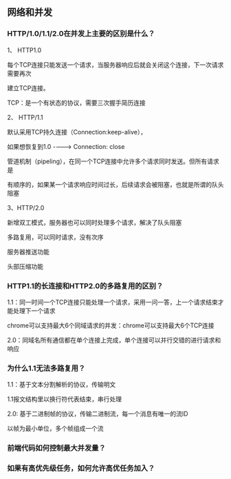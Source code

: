 ## 网络和并发

### HTTP/1.0/1.1/2.0在并发上主要的区别是什么？

1、 HTTP1.0

每个TCP连接只能发送一个请求，当服务器响应后就会关闭这个连接，下一次请求需要再次

建立TCP连接。

TCP：是一个有状态的协议，需要三次握手简历连接

2、 HTTP/1.1

默认采用TCP持久连接（Connection:keep-alive），

如果想恢复到1.0 ----> Connection: close

管道机制（pipeling），在同一个TCP连接中允许多个请求同时发送。但所有请求是

有顺序的，如果某一个请求响应时间过长，后续请求会被阻塞，也就是所谓的队头阻塞

3、HTTP/2.0

新增双工模式，服务器也可以同时处理多个请求，解决了队头阻塞

多路复用，可以同时请求，没有次序

服务器推送功能

头部压缩功能

### HTTP1.1的长连接和HTTP2.0的多路复用的区别？

1.1：同一时间一个TCP连接只能处理一个请求，采用一问一答，上一个请求结束才能处理下一个请求

chrome可以支持最大6个同域请求的并发：chrome可以支持最大6个TCP连接

2.0：同域名所有通信都在单个连接上完成，单个连接可以并行交错的进行请求和响应


### 为什么1.1无法多路复用？

1.1：基于文本分割解析的协议，传输明文

1.1报文结构里以换行符代表结束，串行处理

2.0: 基于二进制帧的协议，传输二进制流，每一个消息有唯一的流ID

以帧为最小单位，多个帧组成一个流


### 前端代码如何控制最大并发量？

### 如果有高优先级任务，如何允许高优任务加入？


